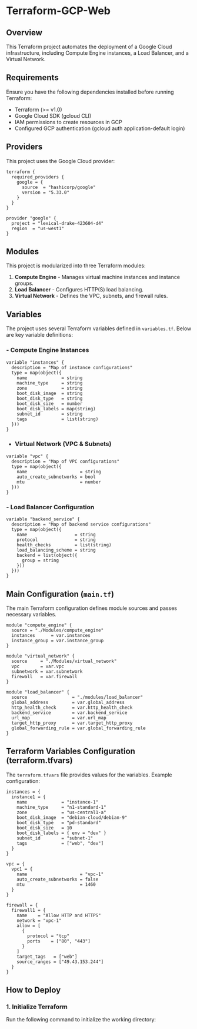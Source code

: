 # **Terraform-GCP-Web**
## **Overview**
This Terraform project automates the deployment of a Google Cloud infrastructure, including Compute Engine instances, a Load Balancer, and a Virtual Network.
## **Requirements**
Ensure you have the following dependencies installed before running Terraform:
- Terraform (>= v1.0)
- Google Cloud SDK (gcloud CLI)
- IAM permissions to create resources in GCP
- Configured GCP authentication (gcloud auth application-default login)
## **Providers**
This project uses the Google Cloud provider:
```hcl
terraform {
  required_providers {
    google = {
      source  = "hashicorp/google"
      version = "5.33.0"
    }
  }
}

provider "google" {
  project = "lexical-drake-423604-d4"
  region  = "us-west1"
}
```
## **Modules**
This project is modularized into three Terraform modules:
1. **Compute Engine** - Manages virtual machine instances and instance groups.
2. **Load Balancer** - Configures HTTP(S) load balancing.
3. **Virtual Network** - Defines the VPC, subnets, and firewall rules.
## **Variables**
The project uses several Terraform variables defined in `variables.tf`. Below are key variable definitions:
### - **Compute Engine Instances**
```hcl
variable "instances" {
  description = "Map of instance configurations"
  type = map(object({
    name             = string
    machine_type     = string
    zone             = string
    boot_disk_image  = string
    boot_disk_type   = string
    boot_disk_size   = number
    boot_disk_labels = map(string)
    subnet_id        = string
    tags             = list(string)
  }))
}
```
- ###  **Virtual Network (VPC & Subnets)**
```hcl
variable "vpc" {
  description = "Map of VPC configurations"
  type = map(object({
    name                    = string
    auto_create_subnetworks = bool
    mtu                     = number
  }))
}
```
### - **Load Balancer Configuration**
```hcl
variable "backend_service" {
  description = "Map of backend service configurations"
  type = map(object({
    name                  = string
    protocol              = string
    health_checks         = list(string)
    load_balancing_scheme = string
    backend = list(object({
      group = string
    }))
  }))
}
```
## **Main Configuration (`main.tf`)**
The main Terraform configuration defines module sources and passes necessary variables.
```hcl
module "compute_engine" {
  source = "./Modules/compute_engine"
  instances      = var.instances
  instance_group = var.instance_group
}

module "virtual_network" {
  source     = "./Modules/virtual_network"
  vpc        = var.vpc
  subnetwork = var.subnetwork
  firewall   = var.firewall
}

module "load_balancer" {
  source                 = "./modules/load_balancer"
  global_address         = var.global_address
  http_health_check      = var.http_health_check
  backend_service        = var.backend_service
  url_map                = var.url_map
  target_http_proxy      = var.target_http_proxy
  global_forwarding_rule = var.global_forwarding_rule
}
```
## **Terraform Variables Configuration (terraform.tfvars)**
The `terraform.tfvars` file provides values for the variables.
Example configuration:
```hcl
instances = {
  instance1 = {
    name             = "instance-1"
    machine_type     = "n1-standard-1"
    zone             = "us-central1-a"
    boot_disk_image  = "debian-cloud/debian-9"
    boot_disk_type   = "pd-standard"
    boot_disk_size   = 10
    boot_disk_labels = { env = "dev" }
    subnet_id        = "subnet-1"
    tags             = ["web", "dev"]
  }
}

vpc = {
  vpc1 = {
    name                    = "vpc-1"
    auto_create_subnetworks = false
    mtu                     = 1460
  }
}

firewall = {
  firewall1 = {
    name    = "Allow HTTP and HTTPS"
    network = "vpc-1"
    allow = [
      {
        protocol = "tcp"
        ports    = ["80", "443"]
      }
    ]
    target_tags   = ["web"]
    source_ranges = ["49.43.153.244"]
  }
}
```
## **How to Deploy**
### **1. Initialize Terraform**

Run the following command to initialize the working directory:

